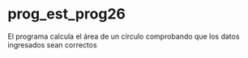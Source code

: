 # prog_est_prog26
El programa calcula el área de un círculo comprobando que los datos ingresados sean correctos
